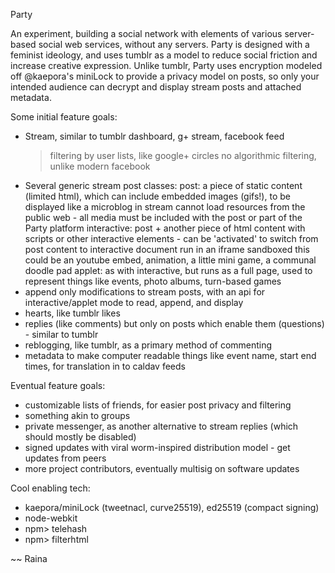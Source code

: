 Party

An experiment, building a social network with elements of various server-based social web services, without any servers. Party is designed with a feminist ideology, and uses tumblr as a model to reduce social friction and increase creative expression. Unlike tumblr, Party uses encryption modeled off @kaepora's miniLock to provide a privacy model on posts, so only your intended audience can decrypt and display stream posts and attached metadata.

Some initial feature goals:

 - Stream, similar to tumblr dashboard, g+ stream, facebook feed
   > filtering by user lists, like google+ circles
   > no algorithmic filtering, unlike modern facebook
 - Several generic stream post classes:
   post:
     a piece of static content (limited html), which can include embedded images (gifs!), to be displayed like a microblog in stream
     cannot load resources from the public web - all media must be included with the post or part of the Party platform
   interactive:
     post + another piece of html content with scripts or other interactive elements - can be 'activated' to switch from post content to interactive document run in an iframe sandboxed
     this could be an youtube embed, animation, a little mini game, a communal doodle pad
   applet:
     as with interactive, but runs as a full page, used to represent things like events, photo albums, turn-based games
 - append only modifications to stream posts, with an api for interactive/applet mode to read, append, and display
 - hearts, like tumblr likes
 - replies (like comments) but only on posts which enable them (questions) - similar to tumblr
 - reblogging, like tumblr, as a primary method of commenting
 - metadata to make computer readable things like event name, start end times, for translation in to caldav feeds

Eventual feature goals:
 - customizable lists of friends, for easier post privacy and filtering
 - something akin to groups
 - private messenger, as another alternative to stream replies (which should mostly be disabled)
 - signed updates with viral worm-inspired distribution model - get updates from peers
 - more project contributors, eventually multisig on software updates

Cool enabling tech:
 - kaepora/miniLock (tweetnacl, curve25519), ed25519 (compact signing)
 - node-webkit
 - npm> telehash
 - npm> filterhtml

 ~~ Raina
